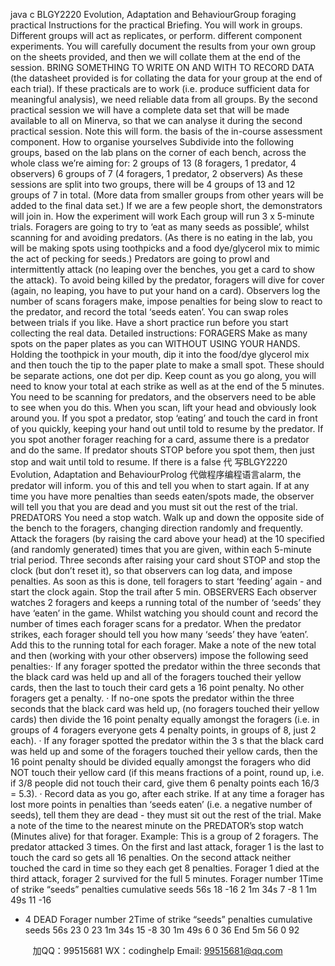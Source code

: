 java c
BLGY2220 Evolution, Adaptation and BehaviourGroup foraging practical Instructions for the practical Briefing. You will work in groups. Different groups will act as replicates, or perform. different component experiments. You will carefully document the results from your own group on the sheets provided, and then we will collate them at the end of the session. BRING SOMETHING TO WRITE ON AND WITH TO RECORD DATA (the datasheet provided is for collating the data for your group at the end of each trial). If these practicals are to work (i.e. produce sufficient data for meaningful analysis), we need reliable data from all groups. By the second practical session we will have a complete data set that will be made available to all on Minerva, so that we can analyse it during the second practical session. Note this will form. the basis of the in-course assessment component.
How to organise yourselves 
Subdivide into the following groups, based on the lab plans on the corner of each bench, across the whole class we’re aiming for:
2 groups of 13   (8 foragers, 1 predator, 4 observers)
6 groups of 7   (4 foragers, 1 predator, 2 observers)
As these sessions are split into two groups, there will be 4 groups of 13 and 12 groups of 7 in total. (More data from smaller groups from other years will be added to the final data set.)
If we are a few people short, the demonstrators will join in.
How the experiment will work Each group will run 3 x 5-minute trials. Foragers are going to try to ‘eat as many seeds as possible’, whilst scanning for and avoiding predators. (As there is no eating in the lab, you will be making spots using toothpicks and a food dye/glycerol mix to mimic the act of pecking for seeds.) Predators are going to prowl and intermittently attack (no leaping over the benches, you get a card to show the attack). To avoid being killed by the predator, foragers will dive for cover (again, no leaping, you have to put your hand on a card). Observers log the number of scans foragers make, impose penalties for being slow to react to the predator, and record the total ‘seeds eaten’. You can swap roles between trials if you like. Have a short practice run before you start collecting the real data. 
Detailed instructions: 
FORAGERS Make as many spots on the paper plates as you can WITHOUT USING YOUR HANDS.    Holding the toothpick in your mouth, dip it into the food/dye glycerol mix and then touch the tip to the paper plate to make a small spot. These should be separate actions, one dot per dip. Keep count as you go along, you will need to know your total at each strike as well as at the end of the 5 minutes. You need to be scanning for predators, and the observers need to be able to see when you do this. When you scan, lift your head and obviously look around you. If you spot a predator, stop ‘eating’ and touch the card in front of you quickly, keeping your hand out until told to resume by the predator. If you spot another forager reaching for a card, assume there is a predator and do the same. If predator shouts STOP before you spot them, then just stop and wait until told to resume. If there is a false 代 写BLGY2220 Evolution, Adaptation and BehaviourProlog
代做程序编程语言alarm, the predator will inform. you of this and tell you when to start again. If at any time you have more penalties than seeds eaten/spots made, the observer will tell you that you are dead and you must sit out the rest of the trial.
PREDATORS You need a stop watch. Walk up and down the opposite side of the bench to the foragers, changing direction randomly and frequently. Attack the foragers (by raising the card above your head) at the 10 specified (and randomly generated) times that you are given, within each 5-minute trial period. Three seconds after raising your card shout STOP and stop the clock (but don’t reset it), so that observers can log data, and impose penalties. As soon as this is done, tell foragers to start ‘feeding’ again - and start the clock again. Stop the trail after 5 min.
OBSERVERS Each observer watches 2 foragers and keeps a running total of the number of ‘seeds’ they have ‘eaten’ in the game. Whilst watching you should count and record the number of times each forager scans for a predator. When the predator strikes, each forager should tell you how many ‘seeds’ they have ‘eaten’.    Add this to the running total for each forager.    Make a note of the new total and then (working with your other observers) impose the following seed penalties:·   If any forager spotted the predator within the three seconds that the black card was held up and all of the foragers touched their yellow cards, then the last to touch their card gets a 16 point penalty. No other foragers get a penalty.  ·   If no-one spots the predator within the three seconds that the black card was held up, (no foragers touched their yellow cards) then divide the 16 point penalty equally amongst the foragers (i.e. in groups of 4 foragers everyone gets 4 penalty points, in groups of 8, just 2 each).  ·   If any forager spotted the predator within the 3 s that the black card was held up and some of the foragers touched their yellow cards, then the 16 point penalty should be divided equally amongst the foragers who did NOT touch their yellow card (if this means fractions of a point, round up, i.e. if 3/8 people did not touch their card, give them 6 penalty points each 16/3 = 5.3). ·   Record data as you go, after each strike. If at any time a forager has lost more points in penalties than ‘seeds eaten’ (i.e. a negative number of seeds), tell them they are dead - they must sit out the rest of the trial.    Make a note of the time to the nearest minute on the PREDATOR’s stop watch (Minutes alive) for that forager.
Example: 
This is a group of 2 foragers. The predator attacked 3 times. On the first and last attack, forager 1 is the last to touch the card so gets all 16 penalties. On the second attack neither touched the card in time so they each get 8 penalties. Forager 1 died at the third attack, forager 2 survived for the full 5 minutes.
Forager number 1Time of strike “seeds” penalties cumulative seeds 56s 18 -16 2 1m 34s 7 -8 1 1m 49s 11 -16 
- 4 DEAD 
Forager number 2Time of strike “seeds” penalties cumulative seeds 56s 23 0 23 1m 34s 15 -8 30 1m 49s 6 0 36 End 5m 56 0 92 

         
加QQ：99515681  WX：codinghelp  Email: 99515681@qq.com
